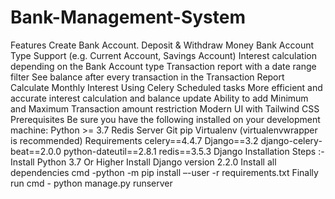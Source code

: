 # Bank-Management-System
Features Create Bank Account. Deposit &amp; Withdraw Money Bank Account Type Support (e.g. Current Account, Savings Account) Interest calculation depending on the Bank Account type Transaction report with a date range filter See balance after every transaction in the Transaction Report Calculate Monthly Interest Using Celery Scheduled tasks More efficient and accurate interest calculation and balance update Ability to add Minimum and Maximum Transaction amount restriction Modern UI with Tailwind CSS Prerequisites Be sure you have the following installed on your development machine:  Python >= 3.7 Redis Server Git pip Virtualenv (virtualenvwrapper is recommended) Requirements celery==4.4.7 Django==3.2 django-celery-beat==2.0.0 python-dateutil==2.8.1 redis==3.5.3 Django Installation Steps :- Install Python 3.7 Or Higher Install Django version 2.2.0 Install all dependencies cmd -python -m pip install –-user -r requirements.txt Finally run cmd - python manage.py runserver
